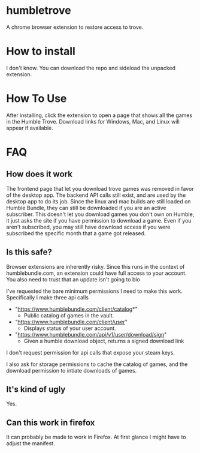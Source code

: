 # humbletrove
A chrome browser extension to restore access to trove.

# How to install
I don't know. You can download the repo and sideload the unpacked extension. 

# How To Use
After installing, click the extension to open a page that shows all the games in the Humble Trove.
Download links for Windows, Mac, and Linux will appear if available.

# FAQ
## How does it work
The frontend page that let you download trove games was removed in favor of the desktop app. The backend API calls still exist, and are used by the desktop app to do its job.
Since the linux and mac builds are still loaded on Humble Bundle, they can still be downloaded if you are an active subscriber. 
This doesn't let you download games you don't own on Humble, it just asks the site if you have permission to download a game. Even if you aren't subscribed, you may still have download access if you were subscribed the specific month that a game got released. 

## Is this safe?
Browser extensions are inherently risky. Since this runs in the context of humblebundle.com, an extension could have full access to your account.
You also need to trust that an update isn't going to blo

I've requested the bare minimum permissions I need to make this work. 
Specifically I make three api calls
* "https://www.humblebundle.com/client/catalog*"
    * Public catalog of games in the vault. 
* "https://www.humblebundle.com/client/user"
    * Displays status of your user account. 
* "https://www.humblebundle.com/api/v1/user/download/sign"
    * Given a humble download object, returns a signed download link

I don't request permission for api calls that expose your steam keys.

I also ask for storage permissions to cache the catalog of games, and the download permission to intiate downloads of games.

## It's kind of ugly
Yes.

## Can this work in firefox
It can probably be made to work in Firefox. At first glance I might have to adjust the manifest. 